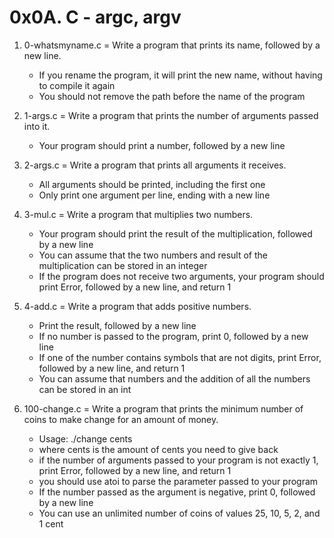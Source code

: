 # 0x0A. C - argc, argv

1. 0-whatsmyname.c = Write a program that prints its name, followed by a new line.

	* If you rename the program, it will print the new name, without having to compile it again
	* You should not remove the path before the name of the program
2. 1-args.c = Write a program that prints the number of arguments passed into it.

	* Your program should print a number, followed by a new line 
3. 2-args.c = Write a program that prints all arguments it receives.

	* All arguments should be printed, including the first one
	* Only print one argument per line, ending with a new line 
4. 3-mul.c = Write a program that multiplies two numbers.

	* Your program should print the result of the multiplication, followed by a new line
	* You can assume that the two numbers and result of the multiplication can be stored in an integer
	* If the program does not receive two arguments, your program should print Error, followed by a new line, and return 1 
5. 4-add.c = Write a program that adds positive numbers.

	* Print the result, followed by a new line
	* If no number is passed to the program, print 0, followed by a new line
	* If one of the number contains symbols that are not digits, print Error, followed by a new line, and return 1
	* You can assume that numbers and the addition of all the numbers can be stored in an int 
6. 100-change.c = Write a program that prints the minimum number of coins to make change for an amount of money.

	* Usage: ./change cents
	* where cents is the amount of cents you need to give back
	* if the number of arguments passed to your program is not exactly 1, print Error, followed by a new line, and return 1
	* you should use atoi to parse the parameter passed to your program
	* If the number passed as the argument is negative, print 0, followed by a new line
	* You can use an unlimited number of coins of values 25, 10, 5, 2, and 1 cent 
